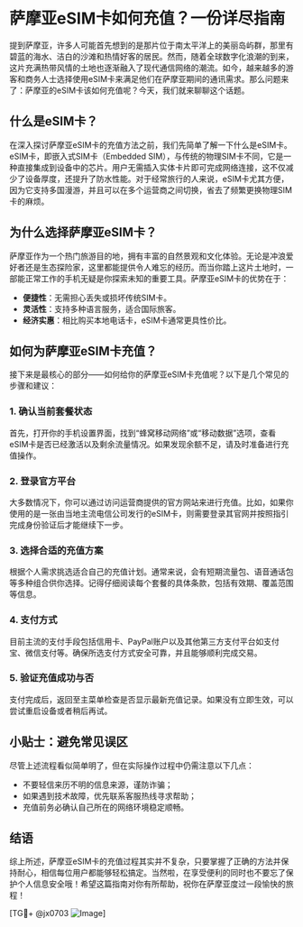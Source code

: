 # 萨摩亚eSIM卡如何充值？一份详尽指南

提到萨摩亚，许多人可能首先想到的是那片位于南太平洋上的美丽岛屿群，那里有碧蓝的海水、洁白的沙滩和热情好客的居民。然而，随着全球数字化浪潮的到来，这片充满热带风情的土地也逐渐融入了现代通信网络的潮流。如今，越来越多的游客和商务人士选择使用eSIM卡来满足他们在萨摩亚期间的通讯需求。那么问题来了：萨摩亚的eSIM卡该如何充值呢？今天，我们就来聊聊这个话题。

## 什么是eSIM卡？

在深入探讨萨摩亚eSIM卡的充值方法之前，我们先简单了解一下什么是eSIM卡。eSIM卡，即嵌入式SIM卡（Embedded SIM），与传统的物理SIM卡不同，它是一种直接集成到设备中的芯片。用户无需插入实体卡片即可完成网络连接，这不仅减少了设备厚度，还提升了防水性能。对于经常旅行的人来说，eSIM卡尤其方便，因为它支持多国漫游，并且可以在多个运营商之间切换，省去了频繁更换物理SIM卡的麻烦。

## 为什么选择萨摩亚eSIM卡？

萨摩亚作为一个热门旅游目的地，拥有丰富的自然景观和文化体验。无论是冲浪爱好者还是生态探险家，这里都能提供令人难忘的经历。而当你踏上这片土地时，一部能正常工作的手机无疑是你探索未知的重要工具。萨摩亚eSIM卡的优势在于：

- **便捷性**：无需担心丢失或损坏传统SIM卡。
- **灵活性**：支持多种语言服务，适合国际旅客。
- **经济实惠**：相比购买本地电话卡，eSIM卡通常更具性价比。

## 如何为萨摩亚eSIM卡充值？

接下来是最核心的部分——如何给你的萨摩亚eSIM卡充值呢？以下是几个常见的步骤和建议：

### 1. 确认当前套餐状态

首先，打开你的手机设置界面，找到“蜂窝移动网络”或“移动数据”选项，查看eSIM卡是否已经激活以及剩余流量情况。如果发现余额不足，请及时准备进行充值操作。

### 2. 登录官方平台

大多数情况下，你可以通过访问运营商提供的官方网站来进行充值。比如，如果你使用的是一张由当地主流电信公司发行的eSIM卡，则需要登录其官网并按照指引完成身份验证后才能继续下一步。

### 3. 选择合适的充值方案

根据个人需求挑选适合自己的充值计划。通常来说，会有短期流量包、语音通话包等多种组合供你选择。记得仔细阅读每个套餐的具体条款，包括有效期、覆盖范围等信息。

### 4. 支付方式

目前主流的支付手段包括信用卡、PayPal账户以及其他第三方支付平台如支付宝、微信支付等。确保所选支付方式安全可靠，并且能够顺利完成交易。

### 5. 验证充值成功与否

支付完成后，返回至主菜单检查是否显示最新充值记录。如果没有立即生效，可以尝试重启设备或者稍后再试。

## 小贴士：避免常见误区

尽管上述流程看似简单明了，但在实际操作过程中仍需注意以下几点：

- 不要轻信来历不明的信息来源，谨防诈骗；
- 如果遇到技术故障，优先联系客服热线寻求帮助；
- 充值前务必确认自己所在的网络环境稳定顺畅。

## 结语

综上所述，萨摩亚eSIM卡的充值过程其实并不复杂，只要掌握了正确的方法并保持耐心，相信每位用户都能够轻松搞定。当然啦，在享受便利的同时也不要忘了保护个人信息安全哦！希望这篇指南对你有所帮助，祝你在萨摩亚度过一段愉快的旅程！

[TG💪+ @jx0703 ![Image](https://github.com/user-attachments/assets/dbca1d08-cadb-493c-b0ec-ad6f7a83f270)]